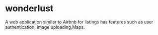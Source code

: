 # wonderlust
A web application similar to Airbnb for listings has features such as user authentication, image uploading,Maps.
